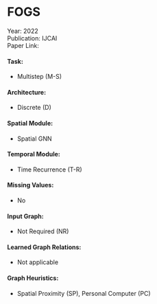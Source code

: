 # FOGS

Year: 2022  
Publication: IJCAI  
Paper Link:

#### Task:

- Multistep (M-S)

#### Architecture:

- Discrete (D)

#### Spatial Module:

- Spatial GNN

#### Temporal Module:

- Time Recurrence (T-R)

#### Missing Values:

- No

#### Input Graph:

- Not Required (NR)

#### Learned Graph Relations:

- Not applicable

#### Graph Heuristics:

- Spatial Proximity (SP), Personal Computer (PC)

